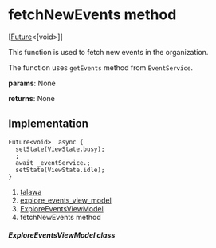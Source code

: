 
<div>

# fetchNewEvents method

</div>


[[Future](https://api.flutter.dev/flutter/dart-core/Future-class.html)\<[void\>]]




This function is used to fetch new events in the organization.

The function uses `getEvents` method from `EventService`.

**params**: None

**returns**: None



## Implementation

``` language-dart
Future<void>  async {
  setState(ViewState.busy);
  ;
  await _eventService.;
  setState(ViewState.idle);
}
```







1.  [talawa](../../index.html)
2.  [explore_events_view_model](../../view_model_after_auth_view_models_event_view_models_explore_events_view_model/)
3.  [ExploreEventsViewModel](../../view_model_after_auth_view_models_event_view_models_explore_events_view_model/ExploreEventsViewModel-class.html)
4.  fetchNewEvents method

##### ExploreEventsViewModel class







